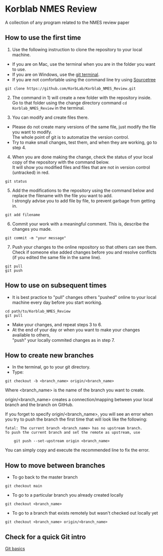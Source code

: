 # Korblab NMES Review
A collection of any program related to the NMES review paper

## How to use the first time

1. Use the following instruction to clone the repository to your local machine.
  - If you are on Mac, use the terminal when you are in the folder you want to use.
  - If you are on Windows, use the [git terminal](https://git-scm.com/download/win).
  - If you are not comfortable using the command line try using [Sourcetree](https://www.sourcetreeapp.com/)

```
git clone https://github.com/KorbLab/Korblab_NMES_Review.git
```

2. The command in 1) will create a new folder with the repository inside. </br>
Go to that folder using the change directory command ```cd Korblab_NMES_Review``` in the terminal.

3. You can modify and create files there.
  - Please do not create many versions of the same file, just modify the file you want to modify. </br>
  The whole point of git is to automatize the version control.
  - Try to make small changes, test them, and when they are working, go to step 4.

4. When you are done making the change, check the status of your local copy of the repository with the command below. </br>
It will show you modified files and files that are not in version control (untracked) in red.

```
git status
```

5. Add the modifications to the repository using the command below and replace the filename with the file you want to add. </br>
I strongly advise you to add file by file, to prevent garbage from getting in.

```
git add filename
```

6. Commit your work with a meaningful comment. This is, describe the changes you made.

```
git commit -m "your message"
```

7. Push your changes to the online repository so that others can see them. </br>
Check if someone else added changes before you and resolve conflicts (if you edited the same file in the same line).

```
git pull
git push
```

## How to use on subsequent times
- It is best practice to "pull" changes others "pushed" online to your local machine every day before you start working.

```
cd path/to/Korblab_NMES_Review
git pull
```

- Make your changes, and repeat steps 3 to 6.
- At the end of your day or when you want to make your changes available to others, </br>
"push" your locally commited changes as in step 7.


## How to create new branches
- In the terminal, go to your git directory.
- Type:
```
git checkout -b <branch_name> origin/<branch_name>
```
Where <branch_name> is the name of the branch you want to create.

origin/<branch_name> creates a connection/mapping between your local branch
and the branch on GitHub.

If you forget to specify origin/<branch_name>, you will see an error
when you try to push the branch the first time that will look like the following:

```
fatal: The current branch <branch_name> has no upstream branch.
To push the current branch and set the remote as upstream, use

    git push --set-upstream origin <branch_name>
```

You can simply copy and execute the recommended line to fix the error.


## How to move between branches
- To go back to the master branch

```
git checkout main
```

- To go to a particular branch you already created locally

```
git checkout <branch_name>
```

- To go to a branch that exists remotely but wasn't checked out locally yet

```
git checkout <branch_name> origin/<branch_name>
```


## Check for a quick Git intro
[Git basics](https://rogerdudler.github.io/git-guide/)
